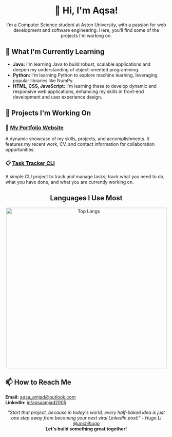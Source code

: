 <!-- Name and Introduction Section -->
<h1 align="center">👋 Hi, I'm Aqsa!</h1>
<p align="center">
    I'm a Computer Science student at Aston University, with a passion for web development and software engineering. Here, you'll find some of the projects I'm working on.
</p>

<!-- Currently Learning Section -->
<h2>🌱 What I'm Currently Learning</h2>
<ul>
    <li><strong>Java:</strong> I'm learning Java to build robust, scalable applications and deepen my understanding of object-oriented programming.</li>
    <li><strong>Python:</strong> I'm learning Python to explore machine learning, leveraging popular libraries like NumPy.</li>
    <li><strong>HTML, CSS, JavaScript:</strong> I'm learning these to develop dynamic and responsive web applications, enhancing my skills in front-end development and user experience design.</li>
</ul>

<!-- Projects Section -->
<h2>🔭 Projects I'm Working On</h2>
<div>
    <h3>💼 <a href="https://github.com/aqsaamjad-05/portfolio">My Portfolio Website</a></h3>
    <p>A dynamic showcase of my skills, projects, and accomplishments. It features my recent work, CV, and contact information for collaboration opportunities.</p>
</div>
<div>
    <h3>📋 <a href="https://github.com/aqsaamjad-05/task-tracker-cli">Task Tracker CLI</a></h3>
    <p>A simple CLI project to track and manage tasks; track what you need to do, what you have done, and what you are currently working on.</p>
</div>

<!-- Languages I Use Most -->
<h2 align="center">Languages I Use Most</h2>
<div align="center">
  <img src="https://github-readme-stats.vercel.app/api/top-langs/?username=aqsaamjad-05&layout=compact&bg_color=FFFFFF" alt="Top Langs" width="500">
</div>

<!-- Contact Section -->
<h2>📫 How to Reach Me</h2>
<p>
    <strong>Email:</strong> <a href="mailto:aqsa_amjad@outlook.com">aqsa_amjad@outlook.com</a><br>
    <strong>LinkedIn:</strong> <a href="https://www.linkedin.com/in/aqsaamjad2005">in/aqsaamjad2005</a><br>
</p>

<!-- Footer with cool quote -->
<p align="center">
    <i>"Start that project, because in today's world, every half-baked idea is just one step away from becoming your next viral LinkedIn post!" - Hugo Li <a href="https://github.com/unchihugo"> @unchihugo</a> </i><br>
    <strong>Let's build something great together!</strong>
</p> 

